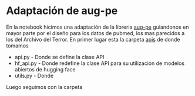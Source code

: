 # Adaptación de aug-pe
En la notebook hicimos una adaptación de la libreria [aug-pe](https://github.com/AI-secure/aug-pe) guiandonos en mayor parte por el diseño para los datos de pubmed, los mas parecidos a los del Archivo del Terror.
En primer lugar esta la carpeta [apis](https://github.com/AI-secure/aug-pe/tree/main/apis) de donde tomamos 
- api.py - Donde se define la clase API
- hf_api.py - Donde redefine la clase API para su utilización de modelos abiertos de hugging face
- utils.py - Donde

Luego seguimos con la carpeta  

